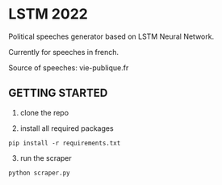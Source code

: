 LSTM 2022
===============

Political speeches generator based on
LSTM Neural Network.

Currently for speeches in french.

Source of speeches: vie-publique.fr

GETTING STARTED
------------------

1. clone the repo

2. install all required packages

```
pip install -r requirements.txt
```

3. run the scraper

```
python scraper.py
```


